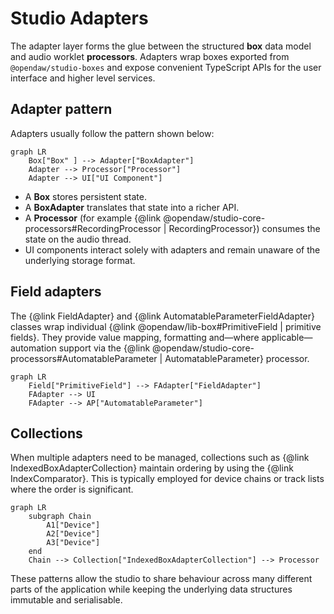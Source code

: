 # Studio Adapters

The adapter layer forms the glue between the structured **box** data model and
audio worklet **processors**. Adapters wrap boxes exported from
`@opendaw/studio-boxes` and expose convenient TypeScript APIs for the user
interface and higher level services.

## Adapter pattern

Adapters usually follow the pattern shown below:

```mermaid
graph LR
    Box["Box" ] --> Adapter["BoxAdapter"]
    Adapter --> Processor["Processor"]
    Adapter --> UI["UI Component"]
```

* A **Box** stores persistent state.
* A **BoxAdapter** translates that state into a richer API.
* A **Processor** (for example {@link @opendaw/studio-core-processors#RecordingProcessor | RecordingProcessor})
  consumes the state on the audio thread.
* UI components interact solely with adapters and remain unaware of the
  underlying storage format.

## Field adapters

The {@link FieldAdapter} and {@link AutomatableParameterFieldAdapter} classes
wrap individual {@link @opendaw/lib-box#PrimitiveField | primitive fields}.
They provide value mapping, formatting and—where applicable—automation support
via the {@link @opendaw/studio-core-processors#AutomatableParameter | AutomatableParameter}
processor.

```mermaid
graph LR
    Field["PrimitiveField"] --> FAdapter["FieldAdapter"]
    FAdapter --> UI
    FAdapter --> AP["AutomatableParameter"]
```

## Collections

When multiple adapters need to be managed, collections such as
{@link IndexedBoxAdapterCollection} maintain ordering by using the
{@link IndexComparator}. This is typically employed for device chains or track
lists where the order is significant.

```mermaid
graph LR
    subgraph Chain
        A1["Device"]
        A2["Device"]
        A3["Device"]
    end
    Chain --> Collection["IndexedBoxAdapterCollection"] --> Processor
```

These patterns allow the studio to share behaviour across many different parts
of the application while keeping the underlying data structures immutable and
serialisable.

